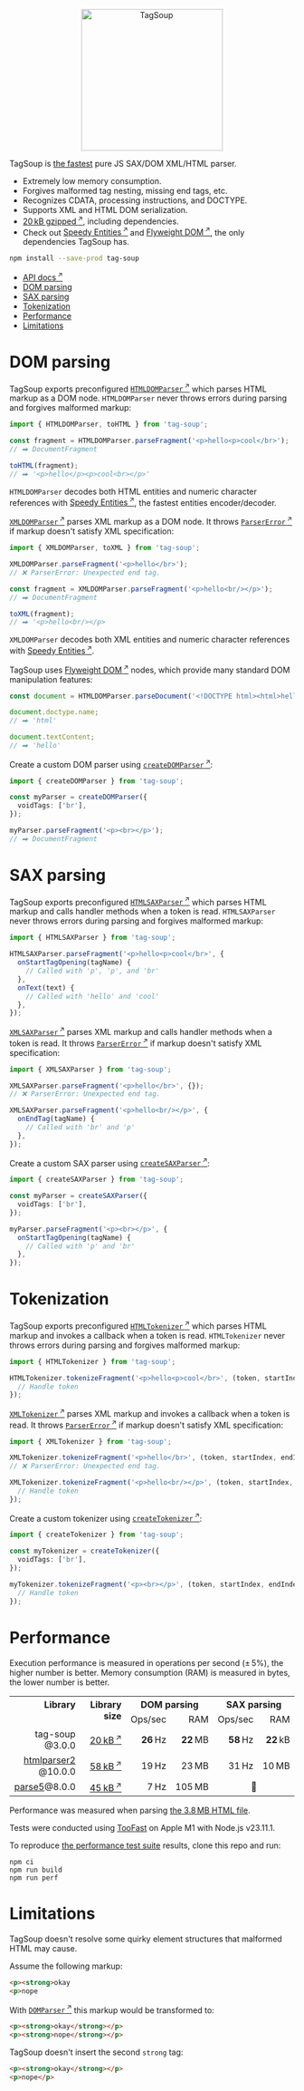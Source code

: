 <p align="center">
  <a href="#readme"><img alt="TagSoup" src="./assets/logo.png" width="250" /></a>
</p>

TagSoup is [the fastest](#performance) pure JS SAX/DOM XML/HTML parser.

- Extremely low memory consumption.
- Forgives malformed tag nesting, missing end tags, etc.
- Recognizes CDATA, processing instructions, and DOCTYPE.
- Supports XML and HTML DOM serialization.
- [20 kB gzipped&#8239;<sup>↗</sup>](https://bundlephobia.com/result?p=tag-soup), including dependencies.
- Check out [Speedy Entities&#8239;<sup>↗</sup>](https://github.com/smikhalevski/speedy-entities#readme)
  and [Flyweight DOM&#8239;<sup>↗</sup>](https://github.com/smikhalevski/flyweight-dom#readme), the only dependencies TagSoup has.

```sh
npm install --save-prod tag-soup
```

- [API docs&#8239;<sup>↗</sup>](https://smikhalevski.github.io/tag-soup/)
- [DOM parsing](#dom-parsing)
- [SAX parsing](#sax-parsing)
- [Tokenization](#tokenization)
- [Performance](#performance)
- [Limitations](#limitations)

# DOM parsing

TagSoup exports preconfigured [`HTMLDOMParser`&#8239;<sup>↗</sup>](https://smikhalevski.github.io/tag-soup/variables/HTMLDOMParser.html)
which parses HTML markup as a DOM node. `HTMLDOMParser` never throws errors during parsing and forgives malformed
markup:

```ts
import { HTMLDOMParser, toHTML } from 'tag-soup';

const fragment = HTMLDOMParser.parseFragment('<p>hello<p>cool</br>');
// ⮕ DocumentFragment

toHTML(fragment);
// ⮕ '<p>hello</p><p>cool<br></p>'
```

`HTMLDOMParser` decodes both HTML entities and numeric character references with
[Speedy Entities&#8239;<sup>↗</sup>](https://github.com/smikhalevski/speedy-entities#readme), the fastest entities
encoder/decoder.

[`XMLDOMParser`&#8239;<sup>↗</sup>](https://smikhalevski.github.io/tag-soup/variables/XMLDOMParser.html)
parses XML markup as a DOM node. It throws
[`ParserError`&#8239;<sup>↗</sup>](https://smikhalevski.github.io/tag-soup/classes/ParserError.html) if markup doesn't
satisfy XML specification:

```ts
import { XMLDOMParser, toXML } from 'tag-soup';

XMLDOMParser.parseFragment('<p>hello</br>');
// ❌ ParserError: Unexpected end tag.

const fragment = XMLDOMParser.parseFragment('<p>hello<br/></p>');
// ⮕ DocumentFragment

toXML(fragment);
// ⮕ '<p>hello<br/></p>
```

`XMLDOMParser` decodes both XML entities and numeric character references with
[Speedy Entities&#8239;<sup>↗</sup>](https://github.com/smikhalevski/speedy-entities#readme).

TagSoup uses [Flyweight DOM&#8239;<sup>↗</sup>](https://github.com/smikhalevski/flyweight-dom#readme) nodes,
which provide many standard DOM manipulation features:

```ts
const document = HTMLDOMParser.parseDocument('<!DOCTYPE html><html>hello</html>');

document.doctype.name;
// ⮕ 'html'

document.textContent;
// ⮕ 'hello'
```

Create a custom DOM parser using
[`createDOMParser`&#8239;<sup>↗</sup>](https://smikhalevski.github.io/tag-soup/functions/createDOMParser.html):

```ts
import { createDOMParser } from 'tag-soup';

const myParser = createDOMParser({
  voidTags: ['br'],
});

myParser.parseFragment('<p><br></p>');
// ⮕ DocumentFragment
```

# SAX parsing

TagSoup exports preconfigured
[`HTMLSAXParser`&#8239;<sup>↗</sup>](https://smikhalevski.github.io/tag-soup/variables/HTMLSAXParser.html) which parses
HTML markup and calls handler methods when a token is read. `HTMLSAXParser` never throws errors during parsing and
forgives malformed markup:

```ts
import { HTMLSAXParser } from 'tag-soup';

HTMLSAXParser.parseFragment('<p>hello<p>cool</br>', {
  onStartTagOpening(tagName) {
    // Called with 'p', 'p', and 'br'
  },
  onText(text) {
    // Called with 'hello' and 'cool'
  },
});
```

[`XMLSAXParser`&#8239;<sup>↗</sup>](https://smikhalevski.github.io/tag-soup/variables/XMLSAXParser.html)
parses XML markup and calls handler methods when a token is read. It throws
[`ParserError`&#8239;<sup>↗</sup>](https://smikhalevski.github.io/tag-soup/classes/ParserError.html) if markup doesn't satisfy XML
specification:

```ts
import { XMLSAXParser } from 'tag-soup';

XMLSAXParser.parseFragment('<p>hello</br>', {});
// ❌ ParserError: Unexpected end tag.

XMLSAXParser.parseFragment('<p>hello<br/></p>', {
  onEndTag(tagName) {
    // Called with 'br' and 'p'
  },
});
```

Create a custom SAX parser using
[`createSAXParser`&#8239;<sup>↗</sup>](https://smikhalevski.github.io/tag-soup/functions/createSAXParser.html):

```ts
import { createSAXParser } from 'tag-soup';

const myParser = createSAXParser({
  voidTags: ['br'],
});

myParser.parseFragment('<p><br></p>', {
  onStartTagOpening(tagName) {
    // Called with 'p' and 'br'
  },
});
```

# Tokenization

TagSoup exports preconfigured [`HTMLTokenizer`&#8239;<sup>↗</sup>](https://smikhalevski.github.io/tag-soup/variables/HTMLSAXParser.html)
which parses HTML markup and invokes a callback when a token is read. `HTMLTokenizer` never throws errors during
parsing and forgives malformed markup:

```ts
import { HTMLTokenizer } from 'tag-soup';

HTMLTokenizer.tokenizeFragment('<p>hello<p>cool</br>', (token, startIndex, endIndex) => {
  // Handle token
});
```

[`XMLTokenizer`&#8239;<sup>↗</sup>](https://smikhalevski.github.io/tag-soup/variables/XMLTokenizer.html)
parses XML markup and invokes a callback when a token is read. It throws
[`ParserError`&#8239;<sup>↗</sup>](https://smikhalevski.github.io/tag-soup/classes/ParserError.html) if markup doesn't satisfy XML
specification:

```ts
import { XMLTokenizer } from 'tag-soup';

XMLTokenizer.tokenizeFragment('<p>hello</br>', (token, startIndex, endIndex) => {});
// ❌ ParserError: Unexpected end tag.

XMLTokenizer.tokenizeFragment('<p>hello<br/></p>', (token, startIndex, endIndex) => {
  // Handle token
});
```

Create a custom tokenizer using
[`createTokenizer`&#8239;<sup>↗</sup>](https://smikhalevski.github.io/tag-soup/functions/createTokenizer.html):

```ts
import { createTokenizer } from 'tag-soup';

const myTokenizer = createTokenizer({
  voidTags: ['br'],
});

myTokenizer.tokenizeFragment('<p><br></p>', (token, startIndex, endIndex) => {
  // Handle token
});
```

# Performance

Execution performance is measured in operations per second (± 5%), the higher number is better.
Memory consumption (RAM) is measured in bytes, the lower number is better.

<table>
<tr>
<th align="right" valign="top" rowspan="2">Library</th>
<th align="right" valign="top" rowspan="2">Library size</th>
<th align="center" colspan="2">DOM parsing</th>
<th align="center" colspan="2">SAX parsing</th>
</tr>

<tr>
<td align="right">Ops/sec</td>
<td align="right">RAM</td>
<td align="right">Ops/sec</td>
<td align="right">RAM</td>
</tr>

<tr>
<td align="right">tag-soup&#x200B;@3.0.0</td>
<td align="right">
<a href="https://bundlephobia.com/package/tag-soup@3.0.0">20 kB&#8239;<sup>↗</sup></a>
</td>
<td align="right"><strong>26</strong> Hz</td>
<td align="right"><strong>22</strong> MB</td>
<td align="right"><strong>58</strong> Hz</td>
<td align="right"><strong>22</strong> kB</td>
</tr>

<tr>
<td align="right">
<a href="https://github.com/fb55/htmlparser2">htmlparser2</a>&#x200B;@10.0.0
</td>
<td align="right">
<a href="https://bundlephobia.com/package/htmlparser2@10.0.0">58 kB&#8239;<sup>↗</sup></a>
</td>
<td align="right">19 Hz</td>
<td align="right">23 MB</td>
<td align="right">31 Hz</td>
<td align="right">10 MB</td>
</tr>

<tr>
<td align="right">
<a href="https://github.com/inikulin/parse5">parse5</a>&#x200B;@8.0.0
</td>
<td align="right">
<a href="https://bundlephobia.com/package/parse5@8.0.0">45 kB&#8239;<sup>↗</sup></a>
</td>
<td align="right">7 Hz</td>
<td align="right">105 MB</td>
<td align="center" colspan="2">🚫</td>
</tr>

</table>

Performance was measured when parsing [the 3.8 MB HTML file](./src/test/test.html).

Tests were conducted using [TooFast](https://github.com/smikhalevski/toofast#readme) on Apple M1 with Node.js v23.11.1.

To reproduce [the performance test suite](./src/test/perf/overall.perf.js) results, clone this repo and run:

```shell
npm ci
npm run build
npm run perf
```

# Limitations

TagSoup doesn't resolve some quirky element structures that malformed HTML may cause.

Assume the following markup:

<!-- prettier-ignore -->
```html
<p><strong>okay
<p>nope
```

With [`DOMParser`&#8239;<sup>↗</sup>](https://developer.mozilla.org/en-US/docs/Web/API/DOMParser) this markup would be transformed to:

```html
<p><strong>okay</strong></p>
<p><strong>nope</strong></p>
```

TagSoup doesn't insert the second `strong` tag:

```html
<p><strong>okay</strong></p>
<p>nope</p>
```
